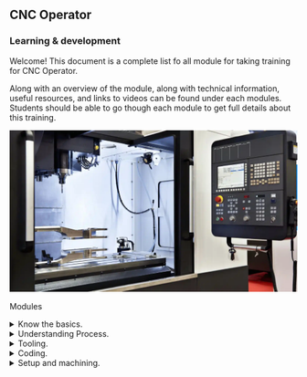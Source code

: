 ## CNC Operator
### Learning & development
Welcome! This document is a complete list fo all module for taking training for CNC Operator. 

Along with an overview of the module, along with technical information, useful resources, and links to videos can be found under each modules. 
Students should be able to go though each module to get full details about this training.

![CNC Milling Machine](images/cnc-machine.jpg.webp)

Modules
<details>
<summary>Know the basics.</summary>

  - **Machine Maintenance**

    - Link to CNC Milling Machine Maintenance Video.
         - [CNC Milling machine maintenance](https://drive.google.com/file/d/1KnSflr7EfE2tNX1U7pp6vTA1TwjFUWbg/view?usp=drive_link)

   - **CNC machine maintenance checklists**

Maintenance checklists help technicians and operators perform their tasks safely and efficiently.

The following sections cover the maintenance tasks that should be performed at different times (daily to annually). These checklists assume that CNC machines undergo eight hours of operations every day, with sufficient breaks. 

You need to adjust the time period of your maintenance in accordance with usage hours, after consulting with machine OEM guidelines. Use the following checklists as a starting point to create a preventive maintenance plan that takes into account the needs and requirements of your manufacturing operation.

  - **Daily maintenance checklist**

    - The following tasks have to be done every day, assuming regular usage hours:
        - Inspect the pressure and level of lubricant. Top up if required.
        - Check coolant level. Use a coolant refractometer to ensure coolant and oil ratio is maintained.
        - Clean out the coolant disposal tray.
        - Check for moisture in pneumatic air. Drain moisture if it is detected.
        - Check pressure of pneumatic air with the pneumatic pressure gauge.
        - Wipe the complete machine with a clean rag.
        - Check the output of the voltage stabilizer. Ensure it adheres to the required specifications.
        - Check panel cooler temperature.
        - Observe noises, bangs, or any other anomalies in machine operation.
        - Watch out for for any overheating signs during machine operation.
          
  - **Weekly maintenance checklists**
   
    - The following maintenance tasks have to be done on a weekly basis:
        - Clean the complete machine shop, especially the area surrounding the machine.
        - Check for any evidence of lubricant, oil, or coolant leakage. 
        - Check and ensure all cooling fans are working properly. These include spindle motor fans, cooling system fans, and hydraulic motor fans.
        - Perform visual inspection of machine components. Apply grease or appropriate lubricant to parts that seem dry.
        - Check whether tool heads are held securely in the tool changer.
        - Lubricate v-groove, plungers, slider cap, extractor forks, keys, and springs of the tool changer.
        - Check if all electrical components such as switches and lights are working properly.

  - **Monthly maintenance checklists**

    - Maintenance checks that should be done every month include the following:
        - Clean out the chip collector close to the coolant tank.
        - Inspect, remove, and adjust jaws, chucks, and fixtures.
        - Clean or replace air filters as required.
        - Check the condition of tool heads and change them if necessary.
        - Inspect, lubricate, tighten, and adjust chains and conveyors in the machine.
        - Clean various fans of the machine to prevent dust accumulations.
        - Inspect the logs of oil, lubricant, and coolant. Check for any anomalous consumption.
        - Clean radiator grills of dust and debris.   

  - **Annual maintenance checklists**

    - CNC machine maintenance checks that need to be done annually:
        - Remove coolant cylinder tank for inspection.
        - Clean out the coolant cylinder for debris, inspect for bacteria or fungal growth, and clean the tank.
        - Drain used lubricant, clean lubricant housing, and refill it.
        - Inspect for presence of contaminants in pneumatic oil. Change it if required.
        - Replace all oil filters.
        - Run software simulations to check the alignment and indentation of tools.
        - Use software to quickly reverse the axis of the toolhead to check for backlash. If the toolhead experiences a backlash effect, further maintenance is required.   

</details>  

<details>
<summary>Understanding Process.</summary>
</details>

<details>
<summary>Tooling.</summary>

- **Speeds & Feeds**

    - Link to Video to understand calculation of Speed & Feed in machining
         - [Speeds & Feeds Part 1](https://drive.google.com/file/d/1gvR8f9bnPZjLrWY_Jv1H3pN0ed1RpbqP/view?usp=drive_link)
         - [Speeds & Feeds Part 2](https://drive.google.com/file/d/1DsCkQOSpyemhlnEyhX_-QOer0hD4TfbI/view?usp=drive_link)

- **A Comprehensive Guide to CNC Milling Tools and Their Uses**

Ever wondered how intricate parts and components are crafted with precision in the manufacturing world? The secret lies in the power of CNC milling tools. These high-tech cutting tools create a vast array of shapes, slots, and holes, enabling manufacturers to bring their designs to life. As you embark on this captivating journey to explore the world of CNC milling tools, you’ll discover the different types of cutting tools, their materials, and coatings, and the factors to consider when choosing the best tool for your project.

Unleash your creativity and empower your projects with the knowledge of CNC milling tools, their applications, and how to select the right tool for every job. From end mills to specialty tools, dive into a world where technology and craftsmanship collide to produce impeccable results. Let’s begin!

- **Short Summary**

    - Understanding the different types of CNC milling tools and their functions is essential for a successful machining operation.
    - Tool selection should be based on factors such as workpiece material, machining operation, and tool geometry to ensure optimal performance and precision.
    - Tool coatings can also improve properties of CNC milling tools while maximizing their performance.
      
- **Understanding CNC Milling Tools**

CNC milling tools are the key players in the world of machining operations. These cutting tools, employed in the milling process, remove material from fixed workpieces in a rotary motion. With a multitude of cutting tools available, CNC machines offer a virtually limitless range of possibilities. Familiarizing oneself with the functions of these tools is crucial before engaging with any CNC milling machine tools or shop.

Among the vast array of CNC milling cutters, four main types stand out: end mills, twist drills, face mills, and ball nose mills. Each type serves a unique purpose and offers specific advantages to help you achieve the desired results in your projects. Let’s delve deeper into these three categories.

- **End Mills**

End mills are the Swiss army knives of CNC milling tools. These versatile cutting tools are capable of creating holes, slots, and profiles on workpieces with diverse flutes and noses. They come in various types such as bull nose end mills, roughing end mills, V-bit end mills, and flat end mills (also called Square End Mills). The horizontal cutting edges on the side of an end mill are referred to as flutes, and their number influences the feed rate and cutting speed.

When selecting end mills, it’s essential to consider the workpiece material, machining operation, and tool geometry. With the right end mill, you can achieve the perfect balance of performance and precision, ensuring the success of your project.

- **Twist Drills**

Twist drills are the most popular tools for making holes.

- **Face Mills**

Face mills are the go-to tools for creating flat surfaces on raw materials. These milling cutters have a single body with replaceable cutting inserts, ensuring optimal quality and a longer lifespan. Face mills are often compared to fly cutters, which are less expensive and can be fabricated in-house. However, face mills provide better precision and are more suitable for high-quality cutting.  Fly cutters, OTOH, can provide a nicer surface finish than most face mills.

The choice between face mills and fly cutters depends on your specific needs, budget, and desired level of precision. Both tools have their pros and cons, but when it comes to creating flat surfaces with high precision, face mills and fly cutter can rise to the challenge.

- **Ball Nose Mills**

Ball nose mills are the artists among CNC milling tools. Featuring a hemispherical end, they specialize in creating intricate shapes, slots, and pockets in a workpiece. These milling cutters excel in creating corner radiuses on perpendicular faces, allowing for smooth transitions and even contours to mill flat surfaces.

The benefits of employing ball nose mills are numerous, including their ability to access tight spaces and corners, as well as generating a finer finish than other milling cutters. When precision and smoothness are paramount, ball nose mills are the ideal choice.

- **Speciality CNC Milling Tools**

Every artist has a set of specialty tools for unique applications, and CNC milling is no exception. Specialty CNC milling tools are designed for specific purposes, catering to projects that require a touch of finesse or a unique approach. These tools are employed in CNC milling machines to selectively remove material from a block of raw substrate, ensuring the highest level of precision and accuracy.

Examples of specialty CNC milling tools include gear cutters, thread mills, and slitting saws. Let’s take a closer look at some of these specialty milling tools and their applications.

- **Gear Cutters**

Gear cutters are the engineers of the CNC milling world, responsible for milling cutter fabricating gears that keep the wheels of industry turning. These specialty tools require a hobbing machine, and the type of hobbing machine depends on the number of gear teeth.

From automotive transmissions to heavy machinery, gears play a crucial role in various applications. Gear cutters ensure that these integral components are crafted to perfection, using the right type of hobbing machine for the job.

- **Thread Mills**

Thread mills are the masters of cutting process of creating internal threads in workpieces. These specialty tools come in three types: roll form taps, cut taps, and thread mills. These types are employed on numerically controlled machining centers that are equipped with simultaneous, triaxial control, and helical interpolation features.

Whether you’re creating tapped holes or cutting internal threads, thread mills offer precision and accuracy to achieve the perfect result. With the right thread mill, you can ensure that your components fit together seamlessly, providing a secure connection.

- **Material Selection for CNC Milling Tools**

Just as an artist chooses the right canvas for their masterpiece, selecting the right material for CNC milling tools is crucial for achieving optimal results. The choice of material depends on the desired hardness and duration of use. Common materials used for CNC cutting tools include carbon steel, high-speed steel, and carbide.

Each material has its benefits and drawbacks, with the ideal choice depending on factors such as workpiece material, machining operation, and tool geometry. Let’s explore these materials in more detail, and uncover their unique properties.

- **Carbon Steel**

Carbon steel is the most economical material used for milling cutters, suitable for low-speed operations. This material is often found in various tools such as milling cutters and twist drills. However, carbon steel is not suitable for high-speed operations or cutting hard materials due to its limited durability and low melting point.

While carbon steel is an inexpensive option, it is important to consider its limitations. For projects requiring higher speed or toughness, other materials such as high-speed steel or carbide may be more suitable.

- **High-Speed Steel (HSS)**

High-speed steel (HSS) is a game-changer in the world of milling cutters. HSS is made up of chromium, tungsten, and molybdenum. It offers greater hardness, toughness, and durability compared to conventional carbon steel. This material is suitable for cutting both ferrous and nonferrous metals, with a higher resistance to heat and wear.

Due to its enhanced properties, high-speed steel is ideal for milling tools required to operate at higher speeds and cut harder materials. With HSS, you can ensure longer tool life and greater efficiency in your machining operations.

- **Carbide**

Carbide, more properly known as Tungsten Carbide, is the heavyweight champion of CNC milling tool materials. This highly resistant material is ideal for high-quality surface finishes in newer milling machines. Carbide is a combination of carbon and tungsten, forming a chemical compound that offers superior resistance to wear compared to HSS.

If you’re looking for a milling tool material that can withstand the toughest of projects, carbide is the way to go. Its resistance to wear, coupled with its ability to produce high-quality finishes, makes it a popular choice among CNC milling professionals.

- **Tool Coatings for Enhanced Performance**

A masterpiece requires not only the right canvas, but also the right paint. Tool coatings play a vital role in enhancing the performance and durability of CNC milling tools. By improving the properties of the tools and helping them withstand high temperatures, coatings such as titanium nitride (TiN), titanium carbo nitride (TiCN), aluminum titanium nitride (AlTiN), and diamond-like carbon pave the way for flawless machining operations.

Let’s take a closer look at these common coatings, and discover how they can elevate the performance of your milling cutters.

- **Titanium Nitride (TiN)**

Titanium nitride (TiN) is a popular coating used to increase the hardness and thermal stability of cutting tools. This golden coating was once the go-to choice for milling tools, but its use has waned with the introduction of newer coatings that offer better properties.

While titanium nitride may not be the most cutting-edge tool coating available today, it still plays a role in enhancing tool performance. In particular, TiN coatings can extend tool life, reduce adherence to workpieces, and improve hardness.

- **Chromium Nitride**

Chromium nitride is an underdog in the world of tool coatings. This hard, inert, thin film coating enhances hardness, corrosion resistance, and thermal strength for high heat applications. However, chromium nitride coatings can be costly and require specialized equipment for application.

Despite its drawbacks, chromium nitride offers significant benefits for certain machining tools and operations. If your project demands a tool with high heat resistance and corrosion protection, chromium nitride may be the perfect coating for the job.

- **Aluminium Titanium Nitride (AITiN)**

Aluminum titanium nitride (AlTiN) is a rising star in the realm of machine tool coatings. Composed of 65% aluminum, AlTiN enhances the heat resistance of CNC machine tools, making it an ideal choice for high-temperature operations. This coating offers increased heat resistance, enhanced wear resistance, and improved oxidation resistance compared to other coatings.

With its unique combination of properties, AlTiN is a valuable addition to any CNC milling tool arsenal. Equip your tools with this powerful coating, and watch your machining operations reach new heights of performance.
  
- **Factors to consider when choosing CNC milling tools**

Selecting the right CNC milling tool for your project is both an art and a science. To ensure successful surface roughness machining, it’s important to consider factors such as workpiece material, machining operation, and tool geometry. By taking these factors into account, you can choose the ideal tool for your specific needs and unlock the full potential of your CNC milling operations.

Let’s explore each of these factors in more detail, and gain a deeper understanding of how they influence the selection of CNC machine tools.

- **Workpiece Material**

The first factor to consider when selecting a CNC milling tool is the workpiece material. The tool you choose must be harder than the material it’s cutting in order to be effective. For example, carbon steel tools are suitable for cutting lightweight materials like foam and plastic, while high-speed steel or carbide tools are better suited for cutting harder materials like cast iron or superalloys.

By considering the toughness of other tools in the workpiece material, you can ensure that your chosen tool has the necessary hardness to achieve the desired results.

- **Machining Operation**

The machining operation is another crucial factor to consider when selecting the right CNC milling tool. Different cnc machining tools have specific properties, such as tool life and the ability to cut hard materials like cast iron. By evaluating the requirements of the machining operation, you can choose a tool that has the right balance of performance and durability.

With the right tool in hand, you can optimize your machining operations for maximum efficiency and achieve the best possible results for your project.

- **Tool Geometry**

Lastly, tool geometry plays a vital role in the selection of CNC milling tools. The number of flutes on a tool, for example, determines the feed rate and velocity of the machining operation. However, too many flutes can cause cut-off bits to get stuck, leading to suboptimal results.

By understanding the impact of tool geometry on the machining process, you can make informed decisions on the best tool for your specific needs, ensuring a smooth and successful machining operation.

- **Summary**

In conclusion, the world of CNC milling tools is a fascinating and diverse landscape, filled with cutting-edge technology and precision craftsmanship. By understanding the different types of tools, their materials, coatings, and the factors to consider when selecting the right tool for your project, you can unlock the full potential of your own CNC machine tool and milling operations.

Embark on your journey into the realm of CNC milling with confidence, armed with the knowledge and expertise to make informed decisions and achieve impeccable results. The power to create incredible components and bring your designs to life is in your hands. Happy milling!

- **Frequency Asked Questions**
  1. What cutting tools are used on a CNC machine?

     CNC machines use cutting tools such as end mills, drill bits, ball cutters, slitting saws, face mills, involute gear cutters, fly cutters, roughing end mills, and woodruff cutters to create parts with precise dimensions.

     These tools are designed to cut through a variety of materials, including metals, plastics, and wood. They are used in a variety of industries, including automotive, aerospace, and medical device manufacturing. CNC machines are highly precise and can produce parts with tight tolerances. They are also capable of producing complex shapes and intricate details.

  2. What do I need to start CNC milling?

     To begin CNC milling, you’ll need to plan and form your business into a legal entity, register for taxes, open a business bank account and credit card, and set up accounting. By taking the time to ensure that all of these steps are taken, you can make sure that your CNC milling machine and business is off to a strong start.

  4. Which mill is the most commonly used cutting tool in CNC applications?

     The most commonly used cutting tool for CNC applications is the end mill. Its ease of use and versatility make it a great choice for machining operations, providing reliable results every time.

  6. What are the 3 types of milling cutters?

     Milling cutters come in three primary types: the end mill, face mill and twist drill. Additionally, many other cutters are also available for specialized applications.

     With these tools, it is possible to efficiently shape and size metals to a desired specification.

</details>



<details>
<summary>Coding.</summary>

- **G & M Code**

    - Link to G & M Code basics Video.
         - [CNC Milling machine Coding](https://drive.google.com/file/d/1oBz52d4kjt5aYJ5fNEcydOtUPrNZSapI/view?usp=drive_link)
  
</details>

<details>
<summary>Setup and machining.</summary>


  - **CNC Mill Tutorial** - Below topics are covered in this video tutorial
    - [CNC Milling Turorial](https://drive.google.com/file/d/1NkA_WdPVcbZo8QnTUrKDcC3Ld5iI8tSQ/view?usp=drive_link)
      - Tool Change and Edge finder.
      - Locating Part.
      - Zeroing Part.
      - Tool Change.
      - Machining Part and Running G-Code
      - Clean-up

   - **CNC Mill machining** - Below 2 video covers multisetup part machining training
     - [First Setup](https://drive.google.com/file/d/1yy8SxxroQqPrRxoPESRw4Z45farlKz9v/view?usp=drive_link)
     - [Second Setup](https://drive.google.com/file/d/1eWqnB06XG1MOyC1_OBEUsPOZiFHE1eld/view?usp=drive_link)
</details>

